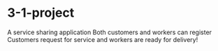 # 3-1-project
A service sharing application
Both customers and workers can register 
Customers request for service and workers are ready for delivery!
